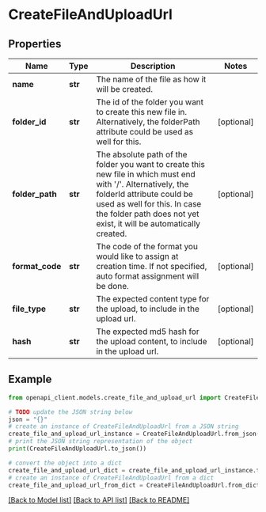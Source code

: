 # CreateFileAndUploadUrl


## Properties

Name | Type | Description | Notes
------------ | ------------- | ------------- | -------------
**name** | **str** | The name of the file as how it will be created. | 
**folder_id** | **str** | The id of the folder you want to create this new file in. Alternatively, the folderPath attribute could be used as well for this. | [optional] 
**folder_path** | **str** | The absolute path of the folder you want to create this new file in which must end with &#39;/&#39;. Alternatively, the folderId attribute could be used as well for this. In case the folder path does not yet exist, it will be automatically created. | [optional] 
**format_code** | **str** | The code of the format you would like to assign at creation time. If not specified, auto format assignment will be done. | [optional] 
**file_type** | **str** | The expected content type for the upload, to include in the upload url. | [optional] 
**hash** | **str** | The expected md5 hash for the upload content, to include in the upload url. | [optional] 

## Example

```python
from openapi_client.models.create_file_and_upload_url import CreateFileAndUploadUrl

# TODO update the JSON string below
json = "{}"
# create an instance of CreateFileAndUploadUrl from a JSON string
create_file_and_upload_url_instance = CreateFileAndUploadUrl.from_json(json)
# print the JSON string representation of the object
print(CreateFileAndUploadUrl.to_json())

# convert the object into a dict
create_file_and_upload_url_dict = create_file_and_upload_url_instance.to_dict()
# create an instance of CreateFileAndUploadUrl from a dict
create_file_and_upload_url_from_dict = CreateFileAndUploadUrl.from_dict(create_file_and_upload_url_dict)
```
[[Back to Model list]](../README.md#documentation-for-models) [[Back to API list]](../README.md#documentation-for-api-endpoints) [[Back to README]](../README.md)


